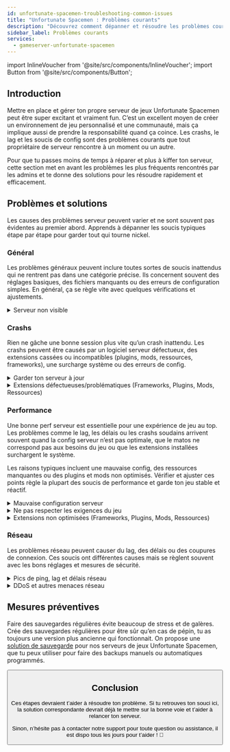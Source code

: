 ```yaml
---
id: unfortunate-spacemen-troubleshooting-common-issues
title: "Unfortunate Spacemen : Problèmes courants"
description: "Découvrez comment dépanner et résoudre les problèmes courants des serveurs Unfortunate Spacemen pour un gameplay fluide et des performances fiables → En savoir plus maintenant"
sidebar_label: Problèmes courants
services:
  - gameserver-unfortunate-spacemen
---
```


import InlineVoucher from '@site/src/components/InlineVoucher';
import Button from '@site/src/components/Button';

## Introduction

Mettre en place et gérer ton propre serveur de jeux Unfortunate Spacemen peut être super excitant et vraiment fun. C’est un excellent moyen de créer un environnement de jeu personnalisé et une communauté, mais ça implique aussi de prendre la responsabilité quand ça coince. Les crashs, le lag et les soucis de config sont des problèmes courants que tout propriétaire de serveur rencontre à un moment ou un autre.

Pour que tu passes moins de temps à réparer et plus à kiffer ton serveur, cette section met en avant les problèmes les plus fréquents rencontrés par les admins et te donne des solutions pour les résoudre rapidement et efficacement.


<InlineVoucher />



## Problèmes et solutions

Les causes des problèmes serveur peuvent varier et ne sont souvent pas évidentes au premier abord. Apprends à dépanner les soucis typiques étape par étape pour garder tout qui tourne nickel.

### Général
Les problèmes généraux peuvent inclure toutes sortes de soucis inattendus qui ne rentrent pas dans une catégorie précise. Ils concernent souvent des réglages basiques, des fichiers manquants ou des erreurs de configuration simples. En général, ça se règle vite avec quelques vérifications et ajustements.

<details>
  <summary>Serveur non visible</summary>

Un serveur qui n’apparaît pas peut être dû à une initialisation incomplète. Ça peut venir d’une config foireuse ou de fichiers corrompus. Tu peux souvent trouver plus d’infos dans la console du serveur ou les fichiers logs. Aussi, vérifie que tu n’as pas de filtres incorrects dans la liste des serveurs qui empêcheraient l’affichage.

</details>


### Crashs

Rien ne gâche une bonne session plus vite qu’un crash inattendu. Les crashs peuvent être causés par un logiciel serveur défectueux, des extensions cassées ou incompatibles (plugins, mods, ressources, frameworks), une surcharge système ou des erreurs de config.

<details>
  <summary>Garder ton serveur à jour</summary>

Faire tourner ton serveur de jeux sur la dernière version est crucial pour la stabilité, la sécurité et la compatibilité. Les mises à jour du jeu, les changements de framework ou les modifications d’outils tiers peuvent causer de gros soucis si ta version serveur est obsolète.

Un serveur de jeux dépassé peut planter, avoir des comportements bizarres ou même ne pas démarrer du tout.

![img](https://screensaver01.zap-hosting.com/index.php/s/JXLHyHeMJqErHLJ/preview)


</details>

<details>
  <summary>Extensions défectueuses/problématiques (Frameworks, Plugins, Mods, Ressources)</summary>

Les crashs sont souvent causés par des extensions défectueuses ou obsolètes. Que ce soit un framework, plugin, mod ou ressource, des problèmes peuvent survenir si une extension n’est pas compatible avec la dernière version du jeu ou contient des bugs dans son code.

Ça peut provoquer des crashs, des freezes ou des erreurs, surtout quand plusieurs extensions problématiques interagissent. Si tu penses qu’une extension est en cause, essaie de la désactiver temporairement et vérifie si ton serveur reste stable sans elle. C’est une méthode simple pour identifier l’extension qui pose problème.

Assure-toi que toutes tes extensions sont à jour, maintenues activement et testées pour la compatibilité avec la version actuelle du jeu pour éviter crashs et downtime.

Pour isoler la cause d’un crash, il est souvent utile de désactiver temporairement le contenu additionnel. Commence avec une config minimale et vois si le problème persiste. Si ça disparaît, réintroduis les extensions, mods ou ressources une par une en testant à chaque étape. Cette approche progressive aide à identifier précisément l’élément qui pose souci. Cette méthode permet de cibler efficacement les coupables et de baser ton dépannage sur des preuves plutôt que des suppositions.

</details>

### Performance

Une bonne perf serveur est essentielle pour une expérience de jeu au top. Les problèmes comme le lag, les délais ou les crashs soudains arrivent souvent quand la config serveur n’est pas optimale, que le matos ne correspond pas aux besoins du jeu ou que les extensions installées surchargent le système.

Les raisons typiques incluent une mauvaise config, des ressources manquantes ou des plugins et mods non optimisés. Vérifier et ajuster ces points règle la plupart des soucis de performance et garde ton jeu stable et réactif.

<details>
  <summary>Mauvaise configuration serveur</summary>

Des réglages serveur incorrects ou mal adaptés peuvent entraîner une utilisation excessive des ressources et causer des problèmes de perf comme du lag ou des saccades. Assure-toi que tes valeurs de config correspondent aux recommandations pour ton jeu et la taille de ton serveur. Revois-les et ajuste-les si besoin pour que ton serveur tourne au max de son efficacité.

Tu peux modifier ta config via les paramètres disponibles dans la section **Settings** ou directement dans les fichiers de configuration sous **Configs** de ton interface web.

</details>

<details>
  <summary>Ne pas respecter les exigences du jeu</summary>

Pour que ton serveur de jeux tourne bien et de façon fiable, il faut choisir une config adaptée aux besoins de ton projet. Les exigences varient beaucoup selon le jeu, l’utilisation d’extensions comme mods, plugins ou ressources, et le nombre de joueurs attendu.

ZAP-Hosting propose une configuration minimale recommandée lors de la commande. Ces suggestions sont basées sur des cas d’usage typiques et visent à t’aider à éviter les problèmes de perf courants comme le lag, les crashs ou les temps de chargement longs.

![img](https://screensaver01.zap-hosting.com/index.php/s/87ADJdwNAXxXxdk/preview)

Suis bien ces recommandations ou prends une config supérieure si besoin pour garantir une stabilité optimale et la meilleure expérience possible pour toi et tes joueurs. C’est une recommandation minimale.

Selon l’ampleur de ton projet et la quantité de contenu additionnel, les ressources nécessaires peuvent déjà être plus élevées dès le départ ou augmenter avec le temps. Dans ce cas, upgrader ton package serveur de jeux est une solution simple pour assurer la continuité des performances et de la stabilité.

</details>

<details>
  <summary>Extensions non optimisées (Frameworks, Plugins, Mods, Ressources)</summary>

Toutes les extensions ne sont pas conçues avec la performance en tête. Que ce soit un framework, plugin, mod ou ressource, une mauvaise implémentation peut causer de gros soucis de perf sur ton serveur. Souvent, la fonctionnalité marche mais la manière dont c’est codé est inefficace, trop complexe ou génère une charge inutile sur les ressources serveur.

Ça peut entraîner une forte utilisation CPU, des fuites mémoire, du lag ou même des crashs, surtout quand plusieurs composants non optimisés interagissent. Vérifie toujours que les extensions sont maintenues activement, bien documentées et testées pour la performance. En cas de doute, consulte les retours de la communauté ou surveille la perf serveur pour repérer les éléments problématiques.

Pour isoler la cause des soucis de perf, il est souvent utile de désactiver temporairement le contenu additionnel. Commence avec une config minimale et vois si le problème persiste. Si ça disparaît, réintroduis les extensions, mods ou ressources une par une en testant à chaque étape. Cette approche progressive aide à identifier précisément l’élément qui pose souci, que ce soit un conflit, une fuite mémoire ou une utilisation excessive des ressources.

Cette méthode permet de cibler efficacement les coupables et de baser ton dépannage sur des preuves plutôt que des suppositions.

</details>



### Réseau
Les problèmes réseau peuvent causer du lag, des délais ou des coupures de connexion. Ces soucis ont différentes causes mais se règlent souvent avec les bons réglages et mesures de sécurité.

<details>
  <summary>Pics de ping, lag et délais réseau</summary>

Les pics de ping, le lag et les délais réseau sont souvent dus à des ressources serveur limitées, comme un CPU, une RAM ou une bande passante insuffisants.

Ils peuvent aussi survenir quand le serveur est surchargé par un nombre élevé de joueurs ou des scripts et plugins gourmands. Des problèmes réseau comme un mauvais routage, une surcharge externe ou un hébergement trop éloigné de la base de joueurs peuvent aussi augmenter la latence.

En plus, les processus en arrière-plan, une connexion internet instable, la perte de paquets et un logiciel serveur obsolète ou mal configuré peuvent tous contribuer à des soucis de perf visibles en jeu.

Si tu subis du lag ou un ping élevé sur ton serveur, voici quelques étapes simples pour améliorer la perf. D’abord, assure-toi que ton serveur respecte ou dépasse les specs recommandées pour ton jeu et projet. Choisir un emplacement serveur proche de ta base de joueurs aide aussi à réduire la latence.

Si tu penses que des problèmes de routage ou des soucis réseau externes causent des délais, n’hésite pas à contacter notre support. Ils t’aideront à analyser la situation et trouver la meilleure solution possible.


</details>

<details>
  <summary>DDoS et autres menaces réseau</summary>

Les serveurs de jeux peuvent parfois être la cible d’activités réseau malveillantes, notamment des attaques par Déni de Service Distribué (DDoS). Ces attaques inondent le serveur avec un trafic excessif, provoquant du lag, des pertes de connexion ou même une indisponibilité totale. Parfois, les attaquants tentent d’exploiter des failles réseau ou de déstabiliser le serveur via des tentatives de connexion répétées ou des schémas de données inhabituels.

Même si la plupart de ces menaces échappent au contrôle de l’utilisateur lambda, ZAP-Hosting fournit des systèmes intégrés de protection et d’atténuation pour protéger ton serveur contre les attaques courantes et avancées. Si tu suspectes que ton serveur est ciblé et que ça cause des soucis, contacte notre support pour de l’aide et des conseils.

</details>






## Mesures préventives 

Faire des sauvegardes régulières évite beaucoup de stress et de galères. Crée des sauvegardes régulières pour être sûr qu’en cas de pépin, tu as toujours une version plus ancienne qui fonctionnait. On propose une [solution de sauvegarde](gameserver-backups.md) pour nos serveurs de jeux Unfortunate Spacemen, que tu peux utiliser pour faire des backups manuels ou automatiques programmés.



<Button label="Accéder à ZAP-Storage" link="https://zap-hosting.com/en/customer/home/storage/" block/>






## Conclusion

Ces étapes devraient t’aider à résoudre ton problème. Si tu retrouves ton souci ici, la solution correspondante devrait déjà te mettre sur la bonne voie et t’aider à relancer ton serveur.

Sinon, n’hésite pas à contacter notre support pour toute question ou assistance, il est dispo tous les jours pour t’aider ! 🙂

<InlineVoucher />